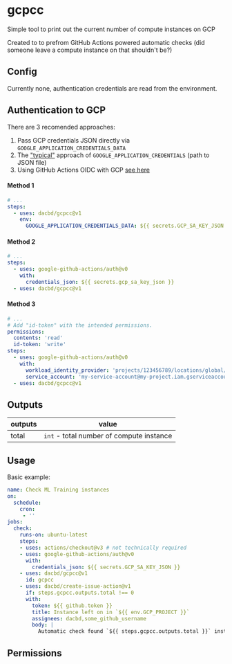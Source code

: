 # gcpcc
Simple tool to print out the current number of compute instances on GCP

Created to to prefrom GitHub Actions powered automatic checks (did someone leave a compute instance on that shouldn't be?)

## Config
Currently none, authentication credentials are read from the environment.

## Authentication to GCP

There are 3 recomended approaches:
1. Pass GCP credentials JSON directly via `GOOGLE_APPLICATION_CREDENTIALS_DATA`
1. The ["typical"](https://github.com/google-github-actions/auth#authenticating-via-service-account-key-json-1) approach of `GOOGLE_APPLICATION_CREDENTIALS` (path to JSON file)
1. Using GitHub Actions OIDC with GCP [see here](https://github.com/google-github-actions/auth#authenticating-via-workload-identity-federation-1)

#### Method 1
```yml
# ...
steps:
  - uses: dacbd/gcpcc@v1
    env:
      GOOGLE_APPLICATION_CREDENTIALS_DATA: ${{ secrets.GCP_SA_KEY_JSON }}
```

#### Method 2
```yml
# ...
steps:
  - uses: google-github-actions/auth@v0
    with:
      credentials_json: ${{ secrets.gcp_sa_key_json }}
  - uses: dacbd/gcpcc@v1
```

#### Method 3
```yml
# ...
# Add "id-token" with the intended permissions.
permissions:
  contents: 'read'
  id-token: 'write'
steps:
  - uses: google-github-actions/auth@v0
    with:
      workload_identity_provider: 'projects/123456789/locations/global/workloadIdentityPools/my-pool/providers/my-provider'
      service_account: 'my-service-account@my-project.iam.gserviceaccount.com'
  - uses: dacbd/gcpcc@v1
```

## Outputs
| outputs | value |
| ------- | ----- |
| total   | `int` - total number of compute instance |

## Usage
Basic example:
```yml
name: Check ML Training instances
on:
  schedule:
    cron:
     - ''
jobs:
  check:
    runs-on: ubuntu-latest
    steps:
    - uses: actions/checkout@v3 # not technically required
    - uses: google-github-actions/auth@v0
      with:
        credentials_json: ${{ secrets.GCP_SA_KEY_JSON }}
    - uses: dacbd/gcpcc@v1
      id: gcpcc
    - uses: dacbd/create-issue-action@v1
      if: steps.gcpcc.outputs.total !== 0
      with:
        token: ${{ github.token }}
        title: Instance left on in `${{ env.GCP_PROJECT }}`
        assignees: dacbd,some_github_username
        body: |
          Automatic check found `${{ steps.gcpcc.outputs.total }}` instance\s left on.
```
## Permissions
